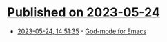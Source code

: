 # [Published on 2023-05-24](index.md)

* [2023-05-24, 14:51:35](https://lobste.rs/s/oybjb1/god_mode_for_emacs) - [God-mode for Emacs](https://chrisdone.com/posts/god-mode/)
